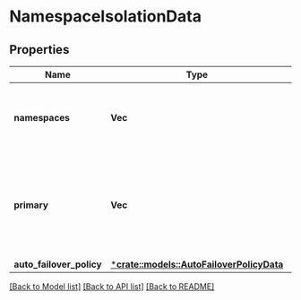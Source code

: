 # NamespaceIsolationData

## Properties

Name | Type | Description | Notes
------------ | ------------- | ------------- | -------------
**namespaces** | **Vec<String>** | The list of namespaces to apply this namespace isolation data | [optional] 
**primary** | **Vec<String>** | The list of secondary brokers for serving the list of namespaces in this isolation policy | [optional] 
**auto_failover_policy** | [***crate::models::AutoFailoverPolicyData**](AutoFailoverPolicyData.md) |  | [optional] 

[[Back to Model list]](../README.md#documentation-for-models) [[Back to API list]](../README.md#documentation-for-api-endpoints) [[Back to README]](../README.md)


